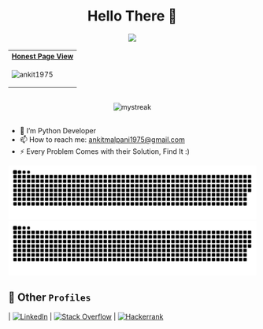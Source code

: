 <h1 align = "Center" >Hello There 👋 </h1>

<p align="center">
  <a href="https://git.io/typing-svg"><img src="https://readme-typing-svg.herokuapp.com/?lines=I'm+a+Developer+(Python).;Always%20learning%20new%20concepts&font=Fira%20Code&center=true&width=500&height=45&color=blue&vCenter=true&size=22&pause=1000"></a>
</p>

<table align="center">
<tr>
	
<th>
<a href="https://github.com/imvickykumar999">
Honest Page View
</a>
</th>
</tr>

<tr>
<td>
<p align="left"> <img src="https://komarev.com/ghpvc/?username=ankit1975&color=orange&label=PROFILE+VIEWS&style=flat-square" alt="ankit1975"/> </p>
</td>
</tr>
</table>

<div align="center">
<br>
<img src="https://github-readme-streak-stats.herokuapp.com/?user==ankit1975&theme=gruvbox-duo" alt="mystreak">
<br><br>
</div>



- 🔭 I’m Python Developer
- 📫 How to reach me: ankitmalpani1975@gmail.com
- ⚡ Every Problem Comes with their Solution, Find It :)

![github contribution grid snake animation](https://raw.githubusercontent.com/AkshatRastogi-1nC0re/AkshatRastogi-1nC0re/output/github-contribution-grid-snake-sissa.svg#gh-dark-mode-only)
![github contribution grid snake animation](https://raw.githubusercontent.com/AkshatRastogi-1nC0re/AkshatRastogi-1nC0re/output/github-contribution-grid-snake-sissa-white.svg#gh-light-mode-only)

## 📱 Other `Profiles`

| [![LinkedIn](https://img.shields.io/badge/LinkedIn-0077B5?style=for-the-badge&logo=linkedin&logoColor=white)](https://www.linkedin.com/in/ankit-malpani-7b2a07191/) | [![Stack Overflow](https://img.shields.io/badge/Stack_Overflow-FE7A16?style=for-the-badge&logo=stack-overflow&logoColor=white)](https://stackoverflow.com/users/13145102/ankit-malpani) | [![Hackerrank](https://img.shields.io/badge/-Hackerrank-2EC866?style=for-the-badge&logo=HackerRank&logoColor=white)](https://www.hackerrank.com/ankitmalpani1975?hr_r=1)


